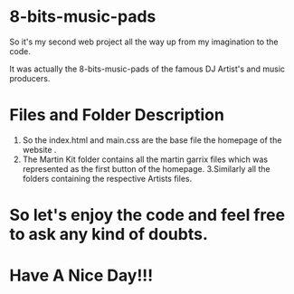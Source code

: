# 8-bits-music-pads

So it's my second web project all the way up from my imagination to the code.	

It was actually the 8-bits-music-pads of the famous DJ Artist's and music producers.

# Files and Folder Description

1. So the index.html and main.css are the base file the homepage of the website .
2. The Martin Kit folder contains all the martin garrix files which was represented as the first button of the homepage.
3.Similarly all the folders containing the respective Artists files.
#
# So let's enjoy the code and feel free to ask any kind of doubts.
# Have A Nice Day!!!
